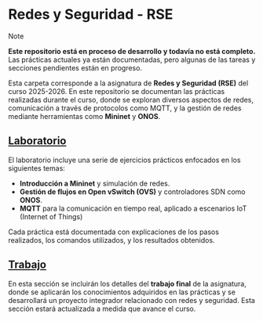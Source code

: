 # Redes y Seguridad - RSE
>[!NOTE]
>**Este repositorio está en proceso de desarrollo y todavía no está completo.** Las prácticas actuales ya están documentadas, pero algunas de las tareas y secciones pendientes están en progreso.

Esta carpeta corresponde a la asignatura de **Redes y Seguridad (RSE)** del curso 2025-2026. En este repositorio se documentan las prácticas realizadas durante el curso, donde se exploran diversos aspectos de redes, comunicación a través de protocolos como MQTT, y la gestión de redes mediante herramientas como **Mininet** y **ONOS**.

## [Laboratorio](./practicas)

El laboratorio incluye una serie de ejercicios prácticos enfocados en los siguientes temas:

- **Introducción a Mininet** y simulación de redes.
- **Gestión de flujos en Open vSwitch (OVS)** y controladores SDN como **ONOS**.
- **MQTT** para la comunicación en tiempo real, aplicado a escenarios IoT (Internet of Things)

Cada práctica está documentada con explicaciones de los pasos realizados, los comandos utilizados, y los resultados obtenidos.

## [Trabajo](./)

En esta sección se incluirán los detalles del **trabajo final** de la asignatura, donde se aplicarán los conocimientos adquiridos en las prácticas y se desarrollará un proyecto integrador relacionado con redes y seguridad. Esta sección estará actualizada a medida que avance el curso.


